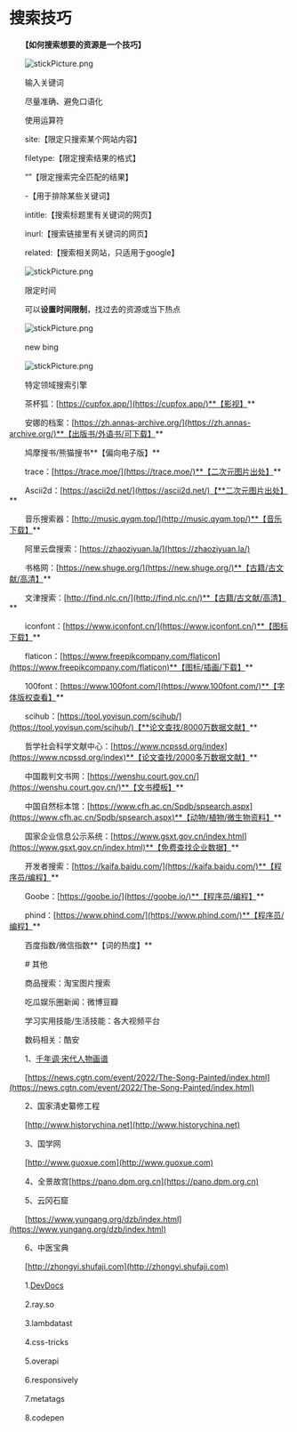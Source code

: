 # 搜索技巧

　　**【如何搜索想要的资源是一个技巧】**

　　![stickPicture.png](image1-20230708221750-etcsdxq.png)

　　输入关键词

　　尽量准确、避免口语化

　　使用运算符

　　site:【限定只搜索某个网站内容】

　　filetype:【限定搜索结果的格式】

　　“”【限定搜索完全匹配的结果】

　　-【用于排除某些关键词】

　　intitle:【搜索标题里有关键词的网页】

　　inurl:【搜索链接里有关键词的网页】

　　related:【搜索相关网站，只适用于google】

　　![stickPicture.png](image2-20230708221750-l3lkdep.png)

　　限定时间

　　可以**设置时间限制**，找过去的资源或当下热点

　　![stickPicture.png](image3-20230708221750-2b855rx.png)

　　new bing

　　![stickPicture.png](image4-20230708221750-x43fc9z.png)

　　特定领域搜索引擎

　　茶杯狐：[https://cupfox.app/](https://cupfox.app/)​**【影视】**

　　安娜的档案：[https://zh.annas-archive.org/](https://zh.annas-archive.org/)​**【出版书/外语书/可下载】**

　　鸠摩搜书/熊猫搜书**【偏向电子版】**

　　trace：[https://trace.moe/](https://trace.moe/)​**【二次元图片出处】**

　　Ascii2d：[https://ascii2d.net/](https://ascii2d.net/)【**二次元图片出处】**

　　音乐搜索器：[http://music.qyqm.top/](http://music.qyqm.top/)​**【音乐下载】**

　　阿里云盘搜索：[https://zhaoziyuan.la/](https://zhaoziyuan.la/)

　　书格网：[https://new.shuge.org/](https://new.shuge.org/)​**【古籍/古文献/高清】**

　　文津搜索：[http://find.nlc.cn/](http://find.nlc.cn/)​**【古籍/古文献/高清】**

　　iconfont：[https://www.iconfont.cn/](https://www.iconfont.cn/)​**【图标下载】**

　　flaticon：[https://www.freepikcompany.com/flaticon](https://www.freepikcompany.com/flaticon)​**【图标/插画/下载】**

　　100font：[https://www.100font.com/](https://www.100font.com/)​**【字体版权查看】**

　　scihub：[https://tool.yovisun.com/scihub/](https://tool.yovisun.com/scihub/)【**论文查找/8000万数据文献】**

　　哲学社会科学文献中心：[https://www.ncpssd.org/index](https://www.ncpssd.org/index)​**【论文查找/2000多万数据文献】**

　　中国裁判文书网：[https://wenshu.court.gov.cn/](https://wenshu.court.gov.cn/)​**【文书模板】**

　　中国自然标本馆：[https://www.cfh.ac.cn/Spdb/spsearch.aspx](https://www.cfh.ac.cn/Spdb/spsearch.aspx)​**【动物/植物/微生物资料】**

　　国家企业信息公示系统：[https://www.gsxt.gov.cn/index.html](https://www.gsxt.gov.cn/index.html)​**【免费查找企业数据】**

　　开发者搜索：[https://kaifa.baidu.com/](https://kaifa.baidu.com/)​**【程序员/编程】**

　　Goobe：[https://goobe.io/](https://goobe.io/)​**【程序员/编程】**

　　phind：[https://www.phind.com/](https://www.phind.com/)​**【程序员/编程】**

　　百度指数/微信指数**【词的热度】**

　　\# 其他

　　商品搜索：淘宝图片搜索

　　吃瓜娱乐圈新闻：微博豆瓣

　　学习实用技能/生活技能：各大视频平台

　　数码相关：酷安

　　1、[千年调·宋代人物画谱](true) 

　　[https://news.cgtn.com/event/2022/The-Song-Painted/index.html](https://news.cgtn.com/event/2022/The-Song-Painted/index.html)

　　2、国家淸史纂修工程

　　[http://www.historychina.net](http://www.historychina.net)

　　3、国学网

　　[http://www.guoxue.com](http://www.guoxue.com)

　　4、全景故宫[https://pano.dpm.org.cn](https://pano.dpm.org.cn)

　　5、云冈石窟

　　[https://www.yungang.org/dzb/index.html](https://www.yungang.org/dzb/index.html)

　　6、中医宝典

　　[http://zhongyi.shufaji.com](http://zhongyi.shufaji.com)

　　1.[DevDocs](true)

　　2.ray.so

　　3.lambdatast

　　4.css-tricks

　　5.overapi

　　6.responsively

　　7.metatags

　　8.codepen
